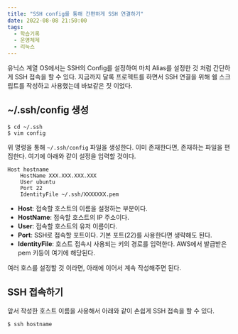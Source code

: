```yaml
---
title: "SSH config를 통해 간편하게 SSH 연결하기"
date: 2022-08-08 21:50:00
tags:
  - 학습기록
  - 운영체제
  - 리눅스
---
```


유닉스 계열 OS에서는 SSH의 Config를 설정하여 마치 Alias를 설정한 것 처럼 간단하게 SSH 접속을 할 수 있다. 지금까지 달록 프로젝트를 하면서 SSH 연결을 위해 쉘 스크립트를 작성하고 사용했는데 바보같은 짓 이었다.

## ~/.ssh/config 생성

```shell
$ cd ~/.ssh
$ vim config
```

위 명령을 통해 `~/.ssh/config` 파일을 생성한다. 이미 존재한다면, 존재하는 파일을 편집한다. 여기에 아래와 같이 설정을 입력할 것이다.

```
Host hostname
	HostName XXX.XXX.XXX.XXX
	User ubuntu
	Port 22
	IdentityFile ~/.ssh/XXXXXXX.pem
```

- **Host**: 접속할 호스트의 이름을 설정하는 부분이다.
- **HostName**: 접속할 호스트의 IP 주소이다.
- **User**: 접속할 호스트의 유저 이름이다.
- **Port**: SSH로 접속할 포트이다. 기본 포트(22)를 사용한다면 생략해도 된다.
- **IdentityFile**: 호스트 접속시 사용되는 키의 경로를 입력한다. AWS에서 발급받은 pem 키등이 여기에 해당된다.

여러 호스를 설정할 것 이라면, 아래에 이어서 계속 작성해주면 된다.

## SSH 접속하기

앞서 작성한 호스트 이름을 사용해서 아래와 같이 손쉽게 SSH 접속을 할 수 있다.

```shell
$ ssh hostname
```
